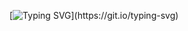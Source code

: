 [![Typing SVG](https://readme-typing-svg.demolab.com?font=Code&weight=500&size=40&pause=1000&color=58A6FF&width=435&height=74&lines=React+Repo!)](https://git.io/typing-svg)
